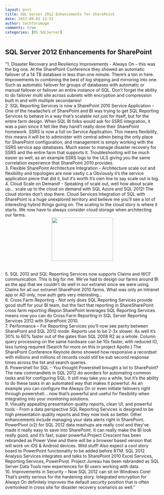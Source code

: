 ```yaml
---
layout: post
title: SQL Server 2012 Enhancements for SharePoint
date: 2012-09-02 12:53
author: techforumugm
comments: true
categories: [MS SQLServer]
---
```

<div><h2 class="uiHeaderTitle"><span>SQL Server 2012 Enhancements for SharePoint </span></h2></div><div class="clearfix"><span>“1. Disaster Recovery and Resiliency Improvements - Always On – this was the big one. At the SharePoint Conference they showed an automatic failover of a 14 TB database in less than one minute. There’s a ton in here. Improvements to combining the best of log shipping and mirroring into one. Such as automatic failover for groups of databases with automatic or manual failover or failover an entire instance of SQL. Don’t forget the ability to do failover multi site across subnets with encryption and compression built in and with multiple secondaries! </span><br /><span>2. SQL Reporting Services is now a SharePoint 2010 Service Application - One of the headache’s of SharePoint and BI was trying to get SQL Reporting Services to behave in a way that’s scalable not just for itself, but for the entire farm design. When SQL BI folks would ask for SSRS integration, it was a pain since it felt like they hand’t really done their SharePoint homework. SSRS is now a full on Service Application. This means flexibility, this means it will be to administer with central admin being the only place for SharePoint configuration, and management is simply working with the SSRS service app databases. Much easier to manage disaster recovery for SSRS and the entire farm that supports it. Troubleshooting will be much easier as well, as an example SSRS logs to the ULS giving you the same correlation experience that SharePoint 2010 provides. </span><br /><span>3. Flexible SharePoint Architecture Integration - Architecture scale out and flexibility and topologies are now vastly c.a Obviously it’s the service application piece that did it, but it’s worth it’s own line to say scale out is big. </span><br /><span>4. Cloud Scale on Demand! - Speaking of scale out, well how about scale up… scale up to the cloud on demand with SQL Azure and SQL 2012! The cloud stories don’t stop there. Cloud Services Integration of SQL with SharePoint is a huge unexplored territory and believe me you’ll see a lot of interesting hybrid things going on. The scaling to the cloud story is where it starts. We now have to always consider cloud storage when architecting our farms. </span><br /><div class="separator" style="clear:both;text-align:center;"><a href="https://techforumugm.files.wordpress.com/2012/09/ad484-sqlserver2012.jpg" style="margin-left:1em;margin-right:1em;"><img border="0" height="142" src="https://techforumugm.files.wordpress.com/2012/09/ad484-sqlserver2012.jpg?w=300" width="200" /></a></div><br /><br /><span>5. SQL 2012 and SQL Reporting Services now supports Claims and WCF communication. This is big for me. We’ve had to design our farms around BI as the app that we couldn’t do well in our extranet since we were using Claims for all our extranet SharePoint 2010 farms. What was only an Intranet app or AD only, now auth gets very interesting… </span><br /><span>6. Cross Farm Reporting - Not only does SQL Reporting Services provide good stuff for your BI team, but the fact that reporting in ShareSharePoint cross farm reporting iRepon SharePoint leverages SQL Reporting Services means now you can do Cross Farm Reporting in SQL Server Reporting Services 2012 with SharePoint 2010. </span><br /><span>7. Performance – For Reporting Services you’ll now see parity between SharePoint and SQL 2012 mode. Reports use to be 2-3x slower. As well it’s 30% to 60% faster out of the gates than SQL 2008 R2 as a whole. Column query processing on the same hardware can be 10x faster, with reduced IO, less tuning required (Search for more on this in project Apollo.) The SharePoint Conference Keynote demo showed how responsive a recordset with millions and millions of records could still be sub second response times across the list and search queries. </span><br /><span>8. Powershell for SQL - You thought Powershell brought a lot to SharePoint? The new commandlets in SQL 2012 do wonders for automating common tasks and for configuring SQL. It still may take you a while, but it’s the ability to do these tasks in an automated way that makes it powerful. As an example you can configure the Always On or even initiate failovers right through powershell… now that’s powerful and useful for flexibility when integrating into your monitoring solutions. </span><br /><span>9. Visually appealing presentation quality reports, clean UI, and powerful tools - From a data perspective SQL Reporting Services is designed to be high presentation quality reports and they now look so better. Other enhancements include managing your data alerts right in SharePoint. PowerPivot (v2) for SQL 2012 data mashups are really cool and they’ve made it really easy to save into SharePoint. It can really make the BI look really good, and it’s fast, super powerful.Project Crescent has been rebranded as Power View and there will be a browser based version that will work on iOS &amp; Android devices. Wild stuff! Also expect a cool story board to PowerPoint functionality to be added before RTM. SQL 2012 Analysis Services integrates and talks to SharePoint 2010 Excel Services, Reporting Services, PowerPivot. Project Juneau has been rebranded as SQL Server Data Tools new experiences for BI users working with data. </span><br /><span>10. Improvements in Security – Now SQL 2012 can sit on Windows Core! That’s pretty serious for the hardening story. Integrated encryption for Always On definitely improves the default security position that is often overlooked in cross site for disaster recovery scenarios as well.”</span></div>
